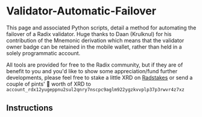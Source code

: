 # Validator-Automatic-Failover
This page and associated Python scripts, detail a method for automating the failover of a Radix validator.  Huge thanks to Daan (Krulknul) for his contribution of the Mnemonic derivation which means that the validator owner badge can be retained in the mobile wallet, rather than held in a solely programmatic account.

All tools are provided for free to the Radix community, but if they are of benefit to you and you'd like to show some appreciation/fund further developments, please feel free to stake a little XRD on [Radstakes](https://dashboard.radixdlt.com/network-staking/validator_rdx1sds4prpgf0p25pu458fg468nw9rtwqdawwg9w45hgf0t95yd3ncs09) or send a couple of pints' 🍺 worth of XRD to `account_rdx12yugeppnu2sul2qnry7nscpc9aglm922ygzkvvplp37p3rwvr4z7xz`

## Instructions


